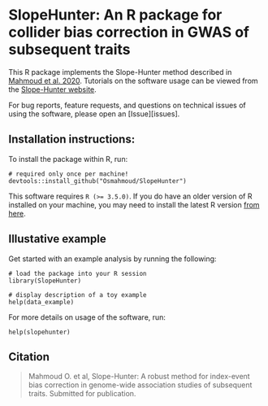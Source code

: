 # SlopeHunter: An R package for collider bias correction in GWAS of subsequent traits

This R package implements the Slope-Hunter method described in [Mahmoud et al. 2020](https://www.biorxiv.org/content/10.1101/2020.01.31.928077v1). Tutorials on the software usage can be viewed from the [Slope-Hunter website](http://osmahmoud.com/SlopeHunter/).

For bug reports, feature requests, and questions on technical issues of using the software, please open an [Issue][issues].

## Installation instructions:

To install the package within R, run:

```{r}
# required only once per machine!
devtools::install_github("Osmahmoud/SlopeHunter")
```
This software requires `R (>= 3.5.0)`. If you do have an older version of R installed on your machine, you may need to install the latest R version [from here](https://cloud.r-project.org/).


## Illustative example

Get started with an example analysis by running the following:

```{r}
# load the package into your R session
library(SlopeHunter)

# display description of a toy example
help(data_example)
```

For more details on usage of the software, run:
```{r}
help(slopehunter)
```

## Citation

> Mahmoud O. et al, Slope-Hunter: A robust method for index-event bias correction in genome-wide association studies of subsequent traits.  Submitted for publication.
